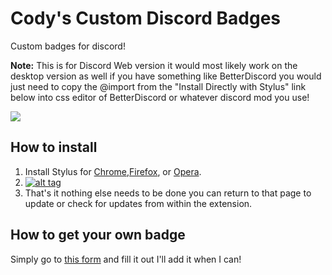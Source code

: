 # Cody's Custom Discord Badges
Custom badges for discord!

**Note:** This is for Discord Web version it would most likely work on the desktop version as well if you have something like BetterDiscord you would just need to copy the @import from the "Install Directly with Stylus" link below into css editor of BetterDiscord or whatever discord mod you use!

![](https://github.com/CodysNintendoRoom/Codys-Custom-Discord-Badges/blob/main/image.png?raw=true)

## How to install
1. Install Stylus for [Chrome](https://chrome.google.com/webstore/detail/stylus/clngdbkpkpeebahjckkjfobafhncgmne),[Firefox](https://addons.mozilla.org/firefox/addon/styl-us/), or [Opera](https://addons.opera.com/en/extensions/details/stylus/). 
2. [![alt tag](https://img.shields.io/badge/Install%20directly%20with-Stylus-%233daee9?style=for-the-badge)](https://github.com/CodysNintendoRoom/Codys-Custom-Discord-Badges/raw/main/style/custombadges.user.css)
4. That's it nothing else needs to be done you can return to that page to update or check for updates from within the extension. 

## How to get your own badge
Simply go to [this form](https://docs.google.com/forms/d/e/1FAIpQLScLsRcSxgOrWvWrjkFUJAusv9yLt87b782Q60booMrv2D8Qvw/viewform) and fill it out I'll add it when I can!
